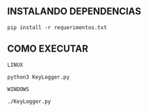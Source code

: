 ## INSTALANDO DEPENDENCIAS

```
pip install -r requerimentos.txt
```
## COMO EXECUTAR

```LINUX```

```
python3 KeyLogger.py
```

```WINDOWS```

```
./KeyLogger.py
```
